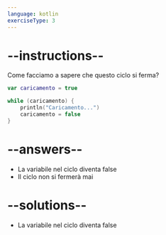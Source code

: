 ```yaml
---
language: kotlin
exerciseType: 3
---
```


# --instructions--

Come facciamo a sapere che questo ciclo si ferma?
```kotlin
var caricamento = true

while (caricamento) {
    println("Caricamento...")
    caricamento = false
}
```

# --answers--

- La variabile nel ciclo diventa false
- Il ciclo non si fermerà mai

# --solutions--

- La variabile nel ciclo diventa false
